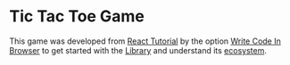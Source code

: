 # Tic Tac Toe Game

This game was developed from [React Tutorial](https://reactjs.org/tutorial/tutorial.html) by the option [Write Code In Browser](https://reactjs.org/tutorial/tutorial.html#setup-option-1-write-code-in-the-browser) to get started with the [Library](https://reactjs.org/) and understand its [ecosystem](https://itnext.io/react-ecosystem-guide-4a5f85d17623).
